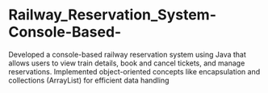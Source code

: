 # Railway_Reservation_System-Console-Based-
Developed a console-based railway reservation system using Java that allows users to view train details, book and cancel tickets, and manage reservations. Implemented object-oriented concepts like encapsulation and collections (ArrayList) for efficient data handling
